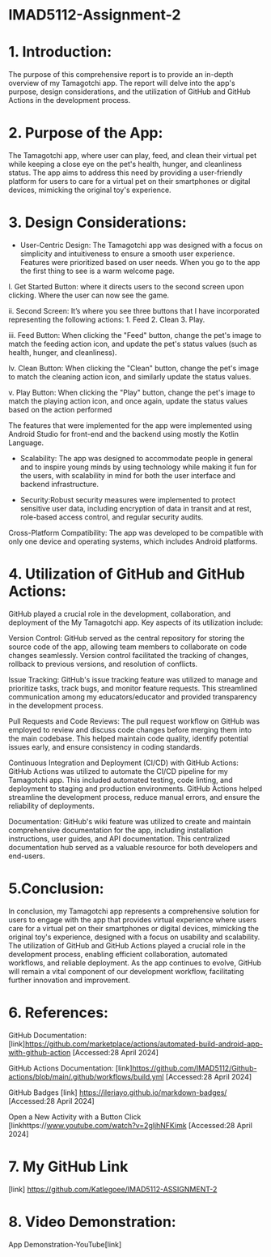 # IMAD5112-Assignment-2

# 1. Introduction: 
The purpose of this comprehensive report is to provide an in-depth overview of my Tamagotchi app. The report will delve into the app's purpose, design considerations, and the utilization of GitHub and GitHub Actions in the development process. 

# 2. Purpose of the App:
The Tamagotchi app, where user can play, feed, and clean their virtual pet while keeping a close eye on the pet's health, hunger, and cleanliness status. The app aims to address this need by providing a user-friendly platform for users to care for a virtual pet on their smartphones or digital devices, mimicking the original toy's experience. 

# 3. Design Considerations: 

- User-Centric Design: The Tamagotchi app was designed with a focus on simplicity and intuitiveness to ensure a smooth user experience. Features were prioritized based on user needs. When you go to the app the first thing to see is a warm welcome page. 

 I. Get Started Button: where it directs users to the second screen upon clicking. Where the user can now see the game. 

ii. Second Screen: It’s where you see three buttons that I have incorporated representing the following actions: 1. Feed 2. Clean 3. Play. 

iii. Feed Button: When clicking the "Feed" button, change the pet's image to match the feeding action icon, and update the pet's status values (such as health, hunger, and cleanliness). 

Iv. Clean Button: When clicking the "Clean" button, change the pet's image to match the cleaning action icon, and similarly update the status values. 

v. Play Button: When clicking the "Play" button, change the pet's image to match the playing action icon, and once again, update the status values based on the action performed 

The features that were implemented for the app were implemented using Android Studio for front-end and the backend using mostly the Kotlin Language. 

- Scalability: The app was designed to accommodate people in general and to inspire young minds by using technology while making it fun for the users, with scalability in mind for both the user interface and backend infrastructure. 

- Security:Robust security measures were implemented to protect sensitive user data, including encryption of data in transit and at rest, role-based access control, and regular security audits. 

Cross-Platform Compatibility: The app was developed to be compatible with only one device and operating systems, which includes Android platforms. 

# 4. Utilization of GitHub and GitHub Actions:  

GitHub played a crucial role in the development, collaboration, and deployment of the My Tamagotchi app. Key aspects of its utilization include: 

Version Control: GitHub served as the central repository for storing the source code of the app, allowing team members to collaborate on code changes seamlessly. Version control facilitated the tracking of changes, rollback to previous versions, and resolution of conflicts. 

Issue Tracking: GitHub's issue tracking feature was utilized to manage and prioritize tasks, track bugs, and monitor feature requests. This streamlined communication among my educators/educator and provided transparency in the development process. 

Pull Requests and Code Reviews: The pull request workflow on GitHub was employed to review and discuss code changes before merging them into the main codebase. This helped maintain code quality, identify potential issues early, and ensure consistency in coding standards. 

Continuous Integration and Deployment (CI/CD) with GitHub Actions: GitHub Actions was utilized to automate the CI/CD pipeline for my Tamagotchi app. This included automated testing, code linting, and deployment to staging and production environments. GitHub Actions helped streamline the development process, reduce manual errors, and ensure the reliability of deployments. 

Documentation: GitHub's wiki feature was utilized to create and maintain comprehensive documentation for the app, including installation instructions, user guides, and API documentation. This centralized documentation hub served as a valuable resource for both developers and end-users. 

# 5.Conclusion: 
In conclusion, my Tamagotchi app represents a comprehensive solution for users to engage with the app that provides virtual experience where users care for a virtual pet on their smartphones or digital devices, mimicking the original toy's experience, designed with a focus on usability and scalability. The utilization of GitHub and GitHub Actions played a crucial role in the development process, enabling efficient collaboration, automated workflows, and reliable deployment. As the app continues to evolve, GitHub will remain a vital component of our development workflow, facilitating further innovation and improvement. 

# 6. References: 

GitHub Documentation: [link]https://github.com/marketplace/actions/automated-build-android-app-with-github-action [Accessed:28 April 2024] 

GitHub Actions Documentation: [link]https://github.com/IMAD5112/Github-actions/blob/main/.github/workflows/build.yml [Accessed:28 April 2024] 

GitHub Badges [link] https://ileriayo.github.io/markdown-badges/ [Accessed:28 April 2024] 

Open a New Activity with a Button Click [linkhttps://www.youtube.com/watch?v=2gljhNFKimk [Accessed:28 April 2024]

 
# 7. My GitHub Link 

[link] https://github.com/Katlegoee/IMAD5112-ASSIGNMENT-2 


# 8. Video Demonstration: 

App Demonstration-YouTube[link] 
